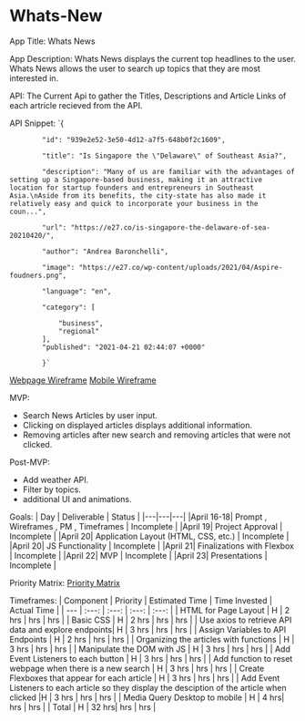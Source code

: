 # Whats-New

App Title: Whats News

App Description: Whats News displays the current top headlines to the user. Whats News allows the user to search up topics that they are most interested in. 

API: The Current Api to gather the Titles, Descriptions and Article Links of each artricle recieved from the API.

API Snippet:
`{

            "id": "939e2e52-3e50-4d12-a7f5-648b0f2c1609",
            
            "title": "Is Singapore the \"Delaware\" of Southeast Asia?",
            
            "description": "Many of us are familiar with the advantages of setting up a Singapore-based business, making it an attractive location for startup founders and entrepreneurs in Southeast Asia.\nAside from its benefits, the city-state has also made it relatively easy and quick to incorporate your business in the coun...",
            
            "url": "https://e27.co/is-singapore-the-delaware-of-sea-20210420/",
            
            "author": "Andrea Baronchelli",
            
            "image": "https://e27.co/wp-content/uploads/2021/04/Aspire-foudners.png",
            
            "language": "en",
            
            "category": [
            
                "business",
                "regional"
            ],
            "published": "2021-04-21 02:44:07 +0000"
            
            }`

[Webpage Wireframe](https://wireframe.cc/vUQURj)
[Mobile Wireframe](https://wireframe.cc/CMuJy3)

MVP: 

- Search News Articles by user input.
- Clicking on displayed articles displays additional information.
- Removing articles after new search and removing articles that were not clicked.

Post-MVP: 

- Add weather API.
- Filter by topics.
- additional UI and animations.

Goals: 
| Day | Deliverable | Status |
|---|---|---|
|April 16-18| Prompt , Wireframes , PM , Timeframes | Incomplete |
|April 19| Project Approval | Incomplete |
|April 20| Application Layout (HTML, CSS, etc.) | Incomplete |
|April 20| JS Functionality | Incomplete |
|April 21| Finalizations with Flexbox | Incomplete |
|April 22| MVP | Incomplete |
|April 23| Presentations | Incomplete |

Priority Matrix: [Priority Matrix](https://whimsical.com/whats-news-Asry2bvQrAczWPWKrN8Ar3)

Timeframes:
| Component | Priority | Estimated Time | Time Invested | Actual Time |
| --- | :---: | :---: | :---: | :---: |
| HTML for Page Layout | H | 2 hrs | hrs | hrs |
| Basic CSS | H | 2 hrs | hrs | hrs |
| Use axios to retrieve API data and explore endpoints| H | 3 hrs | hrs | hrs |
| Assign Variables to API Endpoints | H | 2 hrs | hrs | hrs |
| Organizing the articles with functions | H | 3 hrs | hrs | hrs |
| Manipulate the DOM with JS | H | 3 hrs | hrs | hrs |
| Add Event Listeners to each button | H | 3 hrs | hrs | hrs |
| Add function to reset webpage when there is a new search | H | 3 hrs | hrs | hrs |
| Create Flexboxes that appear for each article | H | 3 hrs | hrs | hrs |
| Add Event Listeners to each article so they display the desciption of the article when clicked |H | 3 hrs | hrs | hrs |
| Media Query Desktop to mobile | H | 4 hrs| hrs | hrs |
| Total | H | 32 hrs| hrs | hrs |
